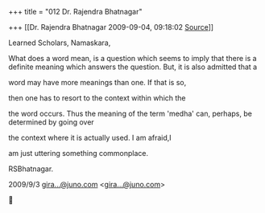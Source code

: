 +++
title = "012 Dr. Rajendra Bhatnagar"

+++
[[Dr. Rajendra Bhatnagar	2009-09-04, 09:18:02 [Source](https://groups.google.com/g/bvparishat/c/q-oePVduP4E)]]



Learned Scholars, Namaskara,



What does a word mean, is a question which seems to imply that there is a definite meaning which answers the question. But, it is also admitted that a

word may have more meanings than one. If that is so,

then one has to resort to the context within which the

the word occurs. Thus the meaning of the term 'medha' can, perhaps, be determined by going over

the context where it is actually used. I am afraid,I

am just uttering something commonplace.



RSBhatnagar.



  
  


2009/9/3 [gira...@juno.com]() \<[gira...@juno.com]()\>




